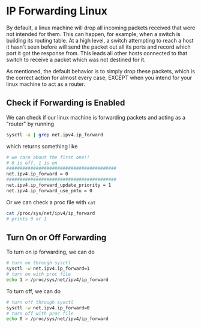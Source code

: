# IP Forwarding Linux

By default, a linux machine will drop all incoming packets received that were not intended for them. This can happen, for example, when a switch is building its routing table. At a high level, a switch attempting to reach a host it hasn't seen before will send the packet out all its ports and record which port it got the response from. This leads all other hosts connected to that switch to receive a packet which was not destined for it.

As mentioned, the default behavior is to simply drop these packets, which is the correct action for almost every case, EXCEPT when you intend for your linux machine to act as a router.

## Check if Forwarding is Enabled

We can check if our linux machine is forwarding packets and acting as a "router" by running

```bash
sysctl -a | grep net.ipv4.ip_forward
```

which returns something like

```bash
# we care about the first one!!
# 0 is off, 1 is on
#########################################
net.ipv4.ip_forward = 0
#########################################
net.ipv4.ip_forward_update_priority = 1
net.ipv4.ip_forward_use_pmtu = 0
```

Or we can check a proc file with `cat`

```bash
cat /proc/sys/net/ipv4/ip_forward
# prints 0 or 1
```

## Turn On or Off Forwarding

To turn on ip forwarding, we can do

```bash
# turn on through sysctl
sysctl -w net.ipv4.ip_forward=1
# turn on with proc file
echo 1 > /proc/sys/net/ipv4/ip_forward
```

To turn off, we can do

```bash
# turn off through sysctl
sysctl -w net.ipv4.ip_forward=0
# turn off with proc file
echo 0 > /proc/sys/net/ipv4/ip_forward
```
